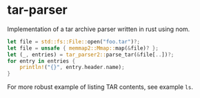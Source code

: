 # tar-parser

Implementation of a tar archive parser written in rust using nom.

``` rust
let file = std::fs::File::open("foo.tar")?;
let file = unsafe { memmap2::Mmap::map(&file)? };
let (_, entries) = tar_parser2::parse_tar(&file[..])?;
for entry in entries {
    println!("{}", entry.header.name);
}
```

For more robust example of listing TAR contents, see example `ls`.
